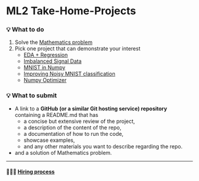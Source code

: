 # ML2 Take-Home-Projects
### 💡 What to do
1. Solve the [Mathematics problem](https://github.com/kc-ml2/Take-Home-Projects/tree/main/Mathematics) 
2. Pick one project that can demonstrate your interest 
    * [EDA + Regression](https://github.com/kc-ml2/Take-Home-Projects/tree/main/EDA%2BRegression)
    * [Imbalanced Signal Data](https://github.com/kc-ml2/Take-Home-Projects/tree/main/Imbalanced-Signal-Data)
    * [MNIST in Numpy](https://github.com/kc-ml2/Take-Home-Projects/tree/main/MNIST%20in%20Numpy)
    * [Improving Noisy MNIST classification](https://github.com/kc-ml2/Take-Home-Projects/tree/main/NoisyMNIST)
    * [Numpy Optimizer](https://github.com/kc-ml2/Take-Home-Projects/tree/main/Numpy%20Optimizer)
### 💡 What to submit
* A link to a <b>GitHub (or a similar Git hosting service) repository</b> containing a README.md that has
    * a concise but extensive review of the project,
    * a description of the content of the repo,
    * a documentation of how to run the code,
    * showcase examples,
    * and any other materials you want to describe regarding the repo.
* and a solution of Mathematics problem.
-----
#### 👨🏻‍💻 [Hiring process](https://www.notion.so/kcml2/ML2-a45c08f379654259b0cf2801a8fc8299#a2c2e69e79c34d0cbe896e594cc39ce9)
